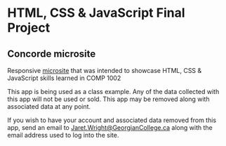 # HTML, CSS & JavaScript Final Project

## Concorde microsite

Responsive [microsite][1] that was intended to showcase HTML, CSS & JavaScript skills learned in COMP 1002

[1]: https://kuherrn.github.io/index.html

This app is being used as a class example. Any of the data collected with this app will not be used or sold. This app may be removed along with associated data at any point.

If you wish to have your account and associated data removed from this app, send an email to Jaret.Wright@GeorgianCollege.ca along with the email address used to log into the site.

